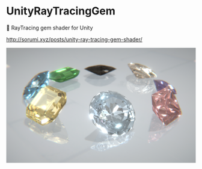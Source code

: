 # UnityRayTracingGem
💎 RayTracing gem shader for Unity

http://sorumi.xyz/posts/unity-ray-tracing-gem-shader/

<img src="Screenshot/render.png"/>
